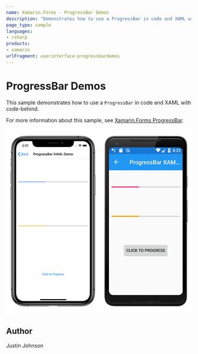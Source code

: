 ```yaml
---
name: Xamarin.Forms - ProgressBar Demos
description: "Demonstrates how to use a ProgressBar in code and XAML with code-behind #ui"
page_type: sample
languages:
- csharp
products:
- xamarin
urlFragment: userinterface-progressbardemos
---
```

# ProgressBar Demos

This sample demonstrates how to use a `ProgressBar` in code and XAML with code-behind.

For more information about this sample, see [Xamarin.Forms ProgressBar](https://docs.microsoft.com/xamarin/xamarin-forms/user-interface/progressbar).

![Screenshot of ProgressBars sample project](Screenshots/02ProgressBarsDemo.png)

## Author

Justin Johnson
